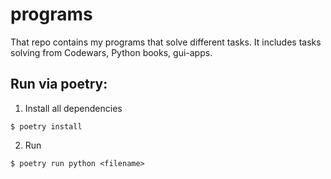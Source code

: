 # programs
That repo contains my programs that solve different tasks. It includes tasks solving from Codewars, Python books, gui-apps.

## Run via poetry:
1. Install all dependencies
```
$ poetry install
```
2. Run 
```
$ poetry run python <filename>
```

